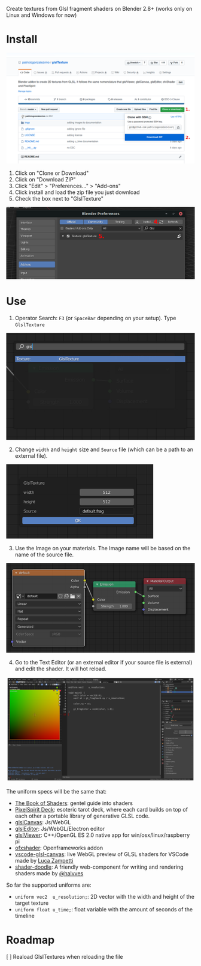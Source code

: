 Create textures from Glsl fragment shaders on Blender 2.8+ (works only on Linux and Windows for now)

# Install

![](imgs/04.png)

1. Click on "Clone or Download"
2. Click on "Download ZIP"
3. Click "Edit" > "Preferences..." > "Add-ons"
4. Click install and load the zip file you just download
5. Check the box next to "GlslTexture"

![](imgs/05.png)

# Use

1. Operator Search: `F3` (or `SpaceBar` depending on your setup). Type `GlslTexture`

![](imgs/00.png)

2. Change `width` and `height` size and `Source` file (which can be a path to an external file). 

![](imgs/01.png)

3. Use the Image on your materials. The Image name will be based on the name of the source file.

![](imgs/02.png)

4. Go to the Text Editor (or an external editor if your source file is external) and edit the shader. It will hot reload.

![](imgs/03.png)

The uniform specs will be the same that: 

* [The Book of Shaders](https://thebookofshaders.com/): gentel guide into shaders
* [PixelSpirit Deck](https://patriciogonzalezvivo.github.io/PixelSpiritDeck/): esoteric tarot deck, where each card builds on top of each other a portable library of generative GLSL code.
* [glslCanvas](https://github.com/patriciogonzalezvivo/glslCanvas/): Js/WebGL
* [glslEditor](https://github.com/patriciogonzalezvivo/glslEditor/): Js/WebGL/Electron editor
* [glslViewer](https://github.com/patriciogonzalezvivo/glslViewer): C++/OpenGL ES 2.0 native app for win/osx/linux/raspberry pi 
* [ofxshader](https://github.com/patriciogonzalezvivo/ofxShader/): Openframeworks addon
* [vscode-glsl-canvas](https://marketplace.visualstudio.com/items?itemName=circledev.glsl-canvas): live WebGL preview of GLSL shaders for VSCode made by [Luca Zampetti](https://twitter.com/actarian)
* [shader-doodle](https://github.com/halvves/shader-doodle): A friendly web-component for writing and rendering shaders made by [@halvves](https://twitter.com/halvves)

So far the supported uniforms are:

* `uniform vec2  u_resolution;`: 2D vector with the width and height of the target texture  
* `uniform float u_time;`: float variable with the amount of seconds of the timeline 

# Roadmap

[ ] Reaload GlslTextures when reloading the file 